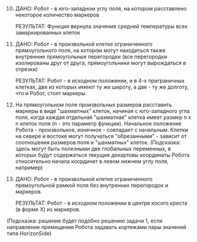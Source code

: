 10. ДАНО: Робот - в юго-западном углу поля, на котором расставлено некоторое количество маркеров

    РЕЗУЛЬТАТ: Функция вернула значение средней температуры всех замаркированных клеток


11. ДАНО: Робот - в произвольной клетке ограниченного прямоугольного поля, на котором могут находиться также внутренние прямоугольные перегородки (все перегородки изолированы друг от друга, прямоугольники могут вырождаться в отрезки) 

    РЕЗУЛЬТАТ: Робот - в исходном положении, и в 4-х приграничных клетках, две из которых имеют ту же широту, а две - ту же долготу, что и Робот, стоят маркеры.

12.  На прямоугольном поле произвольных размеров расставить маркеры в виде "шахматных" клеток, начиная с юго-западного угла поля, когда каждая отдельная "шахматная" клетка имеет размер n x n клеток поля (n - это параметр функции). Начальное положение Робота - произвольное, конечное - совпадает с начальным. Клетки на севере и востоке могут получаться "обрезанными" - зависит от соотношения размеров поля и "шахматных" клеток. (Подсказка: здесь могут быть полезными две глобальных переменных, в которых будут содержаться текущие декартовы координаты Робота относительно начала координат в левом нижнем углу поля, например)

13. ДАНО: Робот - в произвольной клетке ограниченного прямоугольной рамкой поля без внутренних перегородок и маркеров.

    РЕЗУЛЬТАТ: Робот - в исходном положении в центре косого креста (в форме X) из маркеров.

(Подсказка: решение будет подобно решению задачи 1, если направление премещения Робота задавать кортежами пары значений типа HorizonSide)
